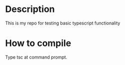# Description

This is my repo for testing basic typescript functionality

# How to compile

Type tsc <file name> at command prompt.
